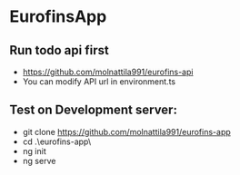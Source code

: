 # EurofinsApp

## Run todo api first
- https://github.com/molnattila991/eurofins-api
- You can modify API url in environment.ts

## Test on Development server:

- git clone https://github.com/molnattila991/eurofins-app
- cd .\eurofins-app\
- ng init
- ng serve
